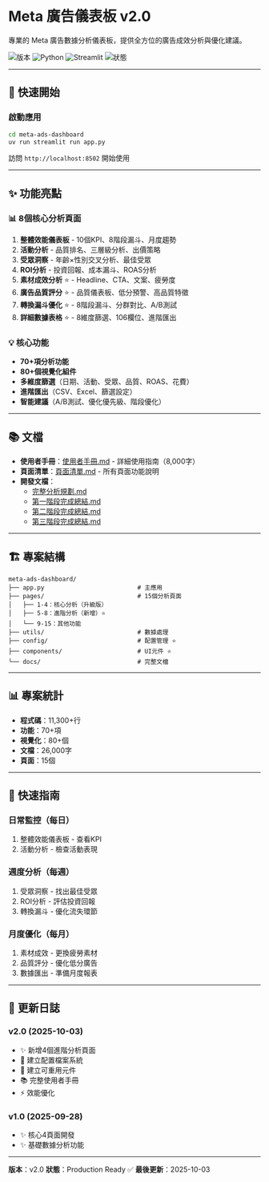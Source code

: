 # Meta 廣告儀表板 v2.0

專業的 Meta 廣告數據分析儀表板，提供全方位的廣告成效分析與優化建議。

![版本](https://img.shields.io/badge/version-2.0-blue)
![Python](https://img.shields.io/badge/python-3.10+-green)
![Streamlit](https://img.shields.io/badge/streamlit-1.28+-red)
![狀態](https://img.shields.io/badge/status-production-success)

---

## 🚀 快速開始

### 啟動應用

```bash
cd meta-ads-dashboard
uv run streamlit run app.py
```

訪問 `http://localhost:8502` 開始使用

---

## ✨ 功能亮點

### 📊 8個核心分析頁面
1. **整體效能儀表板** - 10個KPI、8階段漏斗、月度趨勢
2. **活動分析** - 品質排名、三層級分析、出價策略
3. **受眾洞察** - 年齡×性別交叉分析、最佳受眾
4. **ROI分析** - 投資回報、成本漏斗、ROAS分析
5. **素材成效分析** ⭐ - Headline、CTA、文案、疲勞度
6. **廣告品質評分** ⭐ - 品質儀表板、低分預警、高品質特徵
7. **轉換漏斗優化** ⭐ - 8階段漏斗、分群對比、A/B測試
8. **詳細數據表格** ⭐ - 8維度篩選、106欄位、進階匯出

### 💡 核心功能
- **70+項分析功能**
- **80+個視覺化組件**
- **多維度篩選**（日期、活動、受眾、品質、ROAS、花費）
- **進階匯出**（CSV、Excel、篩選設定）
- **智能建議**（A/B測試、優化優先級、階段優化）

---

## 📚 文檔

- **使用者手冊**：[使用者手冊.md](使用者手冊.md) - 詳細使用指南（8,000字）
- **頁面清單**：[頁面清單.md](頁面清單.md) - 所有頁面功能說明
- **開發文檔**：
  - [完整分析規劃.md](完整分析規劃.md)
  - [第一階段完成總結.md](第一階段完成總結.md)
  - [第二階段完成總結.md](第二階段完成總結.md)
  - [第三階段完成總結.md](第三階段完成總結.md)

---

## 🏗️ 專案結構

```
meta-ads-dashboard/
├── app.py                          # 主應用
├── pages/                          # 15個分析頁面
│   ├── 1-4：核心分析（升級版）
│   ├── 5-8：進階分析（新增）⭐
│   └── 9-15：其他功能
├── utils/                          # 數據處理
├── config/                         # 配置管理 ⭐
├── components/                     # UI元件 ⭐
└── docs/                           # 完整文檔
```

---

## 📊 專案統計

- **程式碼**：11,300+行
- **功能**：70+項
- **視覺化**：80+個
- **文檔**：26,000字
- **頁面**：15個

---

## 🎯 快速指南

### 日常監控（每日）
1. 整體效能儀表板 - 查看KPI
2. 活動分析 - 檢查活動表現

### 週度分析（每週）
1. 受眾洞察 - 找出最佳受眾
2. ROI分析 - 評估投資回報
3. 轉換漏斗 - 優化流失環節

### 月度優化（每月）
1. 素材成效 - 更換疲勞素材
2. 品質評分 - 優化低分廣告
3. 數據匯出 - 準備月度報表

---

## 🔄 更新日誌

### v2.0 (2025-10-03)
- ✨ 新增4個進階分析頁面
- 🔧 建立配置檔案系統
- 🔧 建立可重用元件
- 📚 完整使用者手冊
- ⚡ 效能優化

### v1.0 (2025-09-28)
- ✨ 核心4頁面開發
- ✨ 基礎數據分析功能

---

**版本**：v2.0
**狀態**：Production Ready ✅
**最後更新**：2025-10-03
